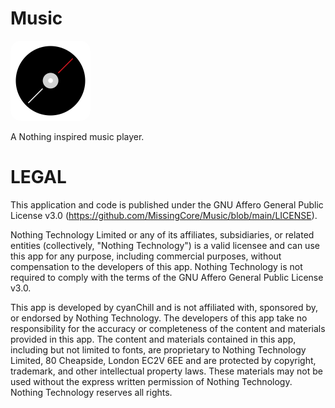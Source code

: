 # Music

<img src="src/assets/images/icon.png" alt="Music Logo" width="128" style="border-radius:1rem" />

A Nothing inspired music player.

# LEGAL

This application and code is published under the GNU Affero General Public License v3.0 (https://github.com/MissingCore/Music/blob/main/LICENSE).

Nothing Technology Limited or any of its affiliates, subsidiaries, or related entities (collectively, "Nothing Technology") is a valid licensee and can use this app for any purpose, including commercial purposes, without compensation to the developers of this app. Nothing Technology is not required to comply with the terms of the GNU Affero General Public License v3.0.

This app is developed by cyanChill and is not affiliated with, sponsored by, or endorsed by Nothing Technology. The developers of this app take no responsibility for the accuracy or completeness of the content and materials provided in this app. The content and materials contained in this app, including but not limited to fonts, are proprietary to Nothing Technology Limited, 80 Cheapside, London EC2V 6EE and are protected by copyright, trademark, and other intellectual property laws. These materials may not be used without the express written permission of Nothing Technology. Nothing Technology reserves all rights.

